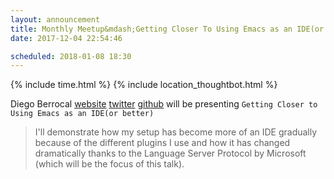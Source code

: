 ```yaml
---
layout: announcement
title: Monthly Meetup&mdash;Getting Closer To Using Emacs as an IDE(or better)
date: 2017-12-04 22:54:46

scheduled: 2018-01-08 18:30
---
```


{% include time.html %}
{% include location_thoughtbot.html %}

Diego Berrocal [website][1] [twitter][2] [github][3] will be
presenting `Getting Closer to Using Emacs as an IDE(or better)`

> I'll demonstrate how my setup has become more of an IDE gradually
> because of the different plugins I use and how it has changed
> dramatically thanks to the Language Server Protocol by Microsoft
> (which will be the focus of this talk).

[1]: http://www.diegoberrocal.com
[2]: https://twitter.com/Diegor1901
[3]: https://github.com/Cestdiego
